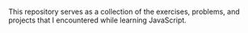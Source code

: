 This repository serves as a collection of the exercises, problems, and projects that I encountered while learning JavaScript.